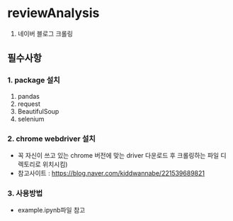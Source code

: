 # reviewAnalysis

1. 네이버 블로그 크롤링
## 필수사항

### 1. package 설치
1. pandas
2. request
3. BeautifulSoup
4. selenium 

### 2. chrome webdriver 설치
- 꼭 자신이 쓰고 있는 chrome 버전에 맞는 driver 다운로드 후 크롤링하는 파일 디렉토리로 위치시킴)
- 참고사이트 : https://blog.naver.com/kiddwannabe/221539689821

### 3. 사용방법
- example.ipynb파일 참고
